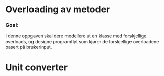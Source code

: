 # Overloading av metoder

### Goal:

I denne oppgaven skal dere modellere ut en klasse med forskjellige overloads, og designe programflyt som kjører de forskjellige overloadene basert på brukerinput.

# Unit converter
